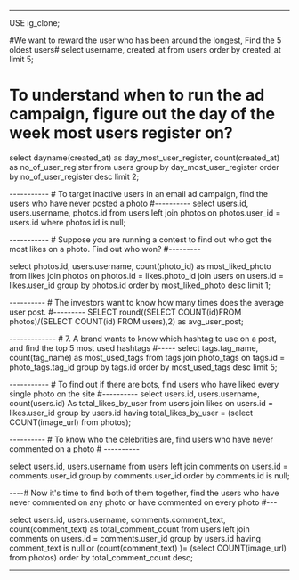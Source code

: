 _______________________________________________________________________________________________________________________________________________________
USE ig_clone;

#We want to reward the user who has been around the longest, Find the 5 oldest users#
select username, created_at from users 
order by created_at limit 5;

#  To understand when to run the ad campaign, figure out the day of the week most users register on? #
select dayname(created_at) as day_most_user_register,
count(created_at) as no_of_user_register 
from users 
group by  day_most_user_register 
order by no_of_user_register desc limit 2;

----------- #  To target inactive users in an email ad campaign, find the users who have never posted a photo #----------
select users.id, users.username, photos.id from users 
left join photos on photos.user_id = users.id
where photos.id is null;

----------- #  Suppose you are running a contest to find out who got the most likes on a photo. Find out who won? #---------

select  photos.id, users.username, count(photo_id) as most_liked_photo from likes
join photos on photos.id = likes.photo_id
join users on users.id = likes.user_id
group by photos.id
order by most_liked_photo 
desc limit 1;

---------- #  The investors want to know how many times does the average user post. #---------
SELECT round((SELECT COUNT(id)FROM photos)/(SELECT COUNT(id) FROM users),2) as avg_user_post;

------------- # 7. A brand wants to know which hashtag to use on a post, and find the top 5 most used hashtags #-----
select tags.tag_name, count(tag_name) as most_used_tags
from tags
join photo_tags on tags.id = photo_tags.tag_id
group by tags.id
order by most_used_tags desc limit 5;

----------- #  To find out if there are bots, find users who have liked every single photo on the site #----------
select users.id, users.username, count(users.id) As total_likes_by_user
from users
join likes on users.id = likes.user_id
group by users.id
having total_likes_by_user = (select COUNT(image_url) from photos);

---------- #  To know who the celebrities are, find users who have never commented on a photo # ----------

select users.id, users.username from users 
left join comments on users.id = comments.user_id 
group by comments.user_id
order by comments.id is null;


----#  Now it's time to find both of them together, find the users who have never commented on any photo or have commented on every photo #---

select users.id, users.username, comments.comment_text, 
count(comment_text) as total_comment_count from users
left join comments on users.id = comments.user_id 
group by users.id
having comment_text is null or (count(comment_text) )= (select COUNT(image_url) from photos)
order by total_comment_count desc;


________________________________________________________________________________________________________________________________________________________


